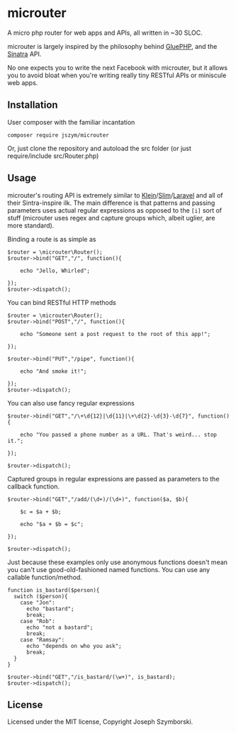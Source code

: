 # microuter

A micro php router for web apps and APIs, all written in ~30 SLOC.

microuter is largely inspired by the philosophy behind [GluePHP](http://gluephp.com/), and the [Sinatra](http://www.sinatrarb.com/) API.

No one expects you to write the next Facebook with microuter, but it allows you to avoid
bloat when you're writing really tiny RESTful APIs or miniscule web apps.

## Installation

User composer with the familiar incantation
```
composer require jszym/microuter
```

Or, just clone the repository and autoload the src folder (or just require/include src/Router.php)

## Usage

microuter's routing API is extremely similar to [Klein](http://chriso.github.io/klein.php/)/[Slim](http://www.slimframework.com/)/[Laravel](http://laravel.com/docs/5.1/routing) and all of their
Sintra-inspire ilk. The main difference is that patterns and passing parameters 
uses actual regular expressions as opposed to the `[i]` sort of stuff (microuter 
uses regex and capture groups which, albeit uglier, are more standard).


Binding a route is as simple as

```
$router = \microuter\Router();
$router->bind("GET","/", function(){

    echo "Jello, Whirled";

});
$router->dispatch();
```

You can bind RESTful HTTP methods

```
$router = \microuter\Router();
$router->bind("POST","/", function(){

    echo "Someone sent a post request to the root of this app!";

});

$router->bind("PUT","/pipe", function(){

    echo "And smoke it!";

});
$router->dispatch();
```

You can also use fancy regular expressions

```
$router->bind("GET","/\+\d{12}|\d{11}|\+\d{2}-\d{3}-\d{7}", function(){

    echo "You passed a phone number as a URL. That's weird... stop it.";

});

$router->dispatch();
```


Captured groups in regular expressions are passed as parameters to the callback
function.

```
$router->bind("GET","/add/(\d+)/(\d+)", function($a, $b){

    $c = $a + $b;
    
    echo "$a + $b = $c";

});

$router->dispatch();
```

Just because these examples only use anonymous functions doesn't mean you can't 
use good-old-fashioned named functions. You can use any callable function/method.

```
function is_bastard($person){
  switch ($person){
    case "Jon":
      echo "bastard";
      break;
    case "Rob":
      echo "not a bastard";
      break;
    case "Ramsay":
      echo "depends on who you ask";
      break;
  }
}

$router->bind("GET","/is_bastard/(\w+)", is_bastard);
$router->dispatch();
```

## License

Licensed under the MIT license, Copyright Joseph Szymborski.